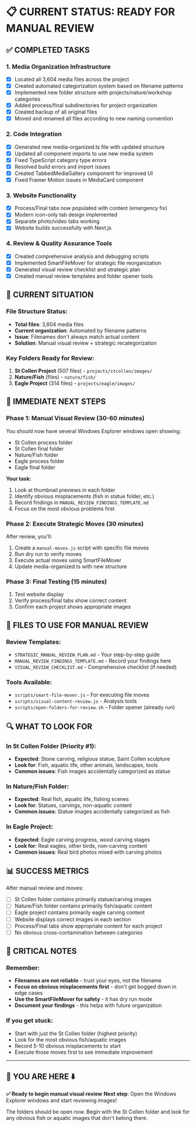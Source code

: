 # 📋 CURRENT STATUS: READY FOR MANUAL REVIEW

## ✅ COMPLETED TASKS

### 1. Media Organization Infrastructure
- [x] Located all 3,604 media files across the project
- [x] Created automated categorization system based on filename patterns
- [x] Implemented new folder structure with projects/nature/workshop categories
- [x] Added process/final subdirectories for project organization
- [x] Created backup of all original files
- [x] Moved and renamed all files according to new naming convention

### 2. Code Integration
- [x] Generated new media-organized.ts file with updated structure
- [x] Updated all component imports to use new media system
- [x] Fixed TypeScript category type errors
- [x] Resolved build errors and import issues
- [x] Created TabbedMediaGallery component for improved UI
- [x] Fixed Framer Motion issues in MediaCard component

### 3. Website Functionality
- [x] Process/Final tabs now populated with content (emergency fix)
- [x] Modern icon-only tab design implemented
- [x] Separate photo/video tabs working
- [x] Website builds successfully with Next.js

### 4. Review & Quality Assurance Tools
- [x] Created comprehensive analysis and debugging scripts
- [x] Implemented SmartFileMover for strategic file reorganization
- [x] Generated visual review checklist and strategic plan
- [x] Created manual review templates and folder opener tools

## 🎯 CURRENT SITUATION

### File Structure Status:
- **Total files**: 3,604 media files
- **Current organization**: Automated by filename patterns
- **Issue**: Filenames don't always match actual content
- **Solution**: Manual visual review + strategic recategorization

### Key Folders Ready for Review:
1. **St Collen Project** (507 files) - `projects/stcollen/images/`
2. **Nature/Fish** (files) - `nature/fish/`  
3. **Eagle Project** (314 files) - `projects/eagle/images/`

## 🚀 IMMEDIATE NEXT STEPS

### Phase 1: Manual Visual Review (30-60 minutes)
You should now have several Windows Explorer windows open showing:
- St Collen process folder
- St Collen final folder  
- Nature/Fish folder
- Eagle process folder
- Eagle final folder

**Your task:**
1. Look at thumbnail previews in each folder
2. Identify obvious misplacements (fish in statue folder, etc.)
3. Record findings in `MANUAL_REVIEW_FINDINGS_TEMPLATE.md`
4. Focus on the most obvious problems first

### Phase 2: Execute Strategic Moves (30 minutes)
After review, you'll:
1. Create a `manual-moves.js` script with specific file moves
2. Run dry run to verify moves
3. Execute actual moves using SmartFileMover
4. Update media-organized.ts with new structure

### Phase 3: Final Testing (15 minutes)
1. Test website display
2. Verify process/final tabs show correct content
3. Confirm each project shows appropriate images

## 📁 FILES TO USE FOR MANUAL REVIEW

### Review Templates:
- `STRATEGIC_MANUAL_REVIEW_PLAN.md` - Your step-by-step guide
- `MANUAL_REVIEW_FINDINGS_TEMPLATE.md` - Record your findings here
- `VISUAL_REVIEW_CHECKLIST.md` - Comprehensive checklist (if needed)

### Tools Available:
- `scripts/smart-file-mover.js` - For executing file moves
- `scripts/visual-content-review.js` - Analysis tools
- `scripts/open-folders-for-review.sh` - Folder opener (already run)

## 🔍 WHAT TO LOOK FOR

### In St Collen Folder (Priority #1):
- **Expected**: Stone carving, religious statue, Saint Collen sculpture
- **Look for**: Fish, aquatic life, other animals, landscapes, tools
- **Common issues**: Fish images accidentally categorized as statue

### In Nature/Fish Folder:
- **Expected**: Real fish, aquatic life, fishing scenes  
- **Look for**: Statues, carvings, non-aquatic content
- **Common issues**: Statue images accidentally categorized as fish

### In Eagle Project:
- **Expected**: Eagle carving progress, wood carving stages
- **Look for**: Real eagles, other birds, non-carving content
- **Common issues**: Real bird photos mixed with carving photos

## 📊 SUCCESS METRICS

After manual review and moves:
- [ ] St Collen folder contains primarily statue/carving images
- [ ] Nature/Fish folder contains primarily fish/aquatic content  
- [ ] Eagle project contains primarily eagle carving content
- [ ] Website displays correct images in each section
- [ ] Process/Final tabs show appropriate content for each project
- [ ] No obvious cross-contamination between categories

## 🚨 CRITICAL NOTES

### Remember:
- **Filenames are not reliable** - trust your eyes, not the filename
- **Focus on obvious misplacements first** - don't get bogged down in edge cases
- **Use the SmartFileMover for safety** - it has dry run mode
- **Document your findings** - this helps with future organization

### If you get stuck:
- Start with just the St Collen folder (highest priority)
- Look for the most obvious fish/aquatic images
- Record 5-10 obvious misplacements to start
- Execute those moves first to see immediate improvement

---

## 🎯 YOU ARE HERE ⬇️

**✅ Ready to begin manual visual review**
**Next step**: Open the Windows Explorer windows and start reviewing images!

The folders should be open now. Begin with the St Collen folder and look for any obvious fish or aquatic images that don't belong there.
